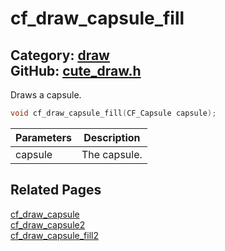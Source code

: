 [//]: # (This file is automatically generated by Cute Framework's docs parser.)
[//]: # (Do not edit this file by hand!)
[//]: # (See: https://github.com/RandyGaul/cute_framework/blob/master/samples/docs_parser.cpp)
[](../header.md ':include')

# cf_draw_capsule_fill

Category: [draw](/api_reference?id=draw)  
GitHub: [cute_draw.h](https://github.com/RandyGaul/cute_framework/blob/master/include/cute_draw.h)  
---

Draws a capsule.

```cpp
void cf_draw_capsule_fill(CF_Capsule capsule);
```

Parameters | Description
--- | ---
capsule | The capsule.

## Related Pages

[cf_draw_capsule](/draw/cf_draw_capsule.md)  
[cf_draw_capsule2](/draw/cf_draw_capsule2.md)  
[cf_draw_capsule_fill2](/draw/cf_draw_capsule_fill2.md)  
